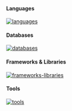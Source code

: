 #### Languages
[![languages](https://skillicons.dev/icons?i=c,cpp,cs,java,py,go,bash,html,css,js,ts,php)](https://skillicons.dev)

#### Databases
[![databases](https://skillicons.dev/icons?i=postgres,mysql,mongodb)](https://skillicons.dev)

#### Frameworks & Libraries
[![frameworks-libraries](https://skillicons.dev/icons?i=nodejs,express,react,vue,alpinejs,symfony,electron,discordjs,vite)](https://skillicons.dev)

#### Tools
[![tools](https://skillicons.dev/icons?i=git,github,githubactions,cmake,postman,docker,visualstudio,vscode,androidstudio,npm)](https://skillicons.dev)
